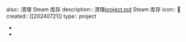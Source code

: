 also:: 清理 Steam 库存
description:: 清理[project.md](..%2F..%2Fsoul%2Fpages%2Fproject.md) Steam 库存
icon:: 📂
created:: [[20240721]]
type:: project

-
-